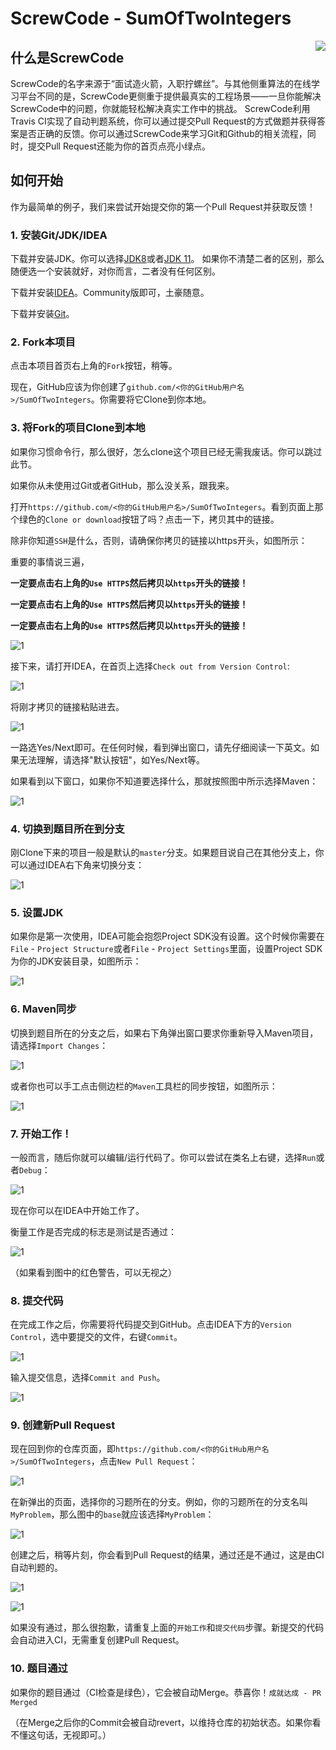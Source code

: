 # ScrewCode - SumOfTwoIntegers 

<img align="right" src="https://avatars3.githubusercontent.com/u/45724054">

## 什么是ScrewCode

ScrewCode的名字来源于“面试造火箭，入职拧螺丝”。与其他侧重算法的在线学习平台不同的是，ScrewCode更侧重于提供最真实的工程场景——一旦你能解决ScrewCode中的问题，你就能轻松解决真实工作中的挑战。
ScrewCode利用Travis CI实现了自动判题系统，你可以通过提交Pull Request的方式做题并获得答案是否正确的反馈。你可以通过ScrewCode来学习Git和Github的相关流程，同时，提交Pull Request还能为你的首页点亮小绿点。

## 如何开始

作为最简单的例子，我们来尝试开始提交你的第一个Pull Request并获取反馈！

### 1. 安装Git/JDK/IDEA

下载并安装JDK。你可以选择[JDK8](https://www.oracle.com/technetwork/java/javase/downloads/jdk8-downloads-2133151.html)或者[JDK 11](https://www.oracle.com/technetwork/java/javase/downloads/jdk11-downloads-5066655.html)。
如果你不清楚二者的区别，那么随便选一个安装就好，对你而言，二者没有任何区别。

下载并安装[IDEA](https://www.jetbrains.com/idea/download/)。Community版即可，土豪随意。

下载并安装[Git](https://git-scm.com/downloads)。

### 2. Fork本项目 

点击本项目首页右上角的`Fork`按钮，稍等。

现在，GitHub应该为你创建了`github.com/<你的GitHub用户名>/SumOfTwoIntegers`。你需要将它Clone到你本地。

### 3. 将Fork的项目Clone到本地

如果你习惯命令行，那么很好，怎么clone这个项目已经无需我废话。你可以跳过此节。

如果你从未使用过Git或者GitHub，那么没关系，跟我来。

打开`https://github.com/<你的GitHub用户名>/SumOfTwoIntegers`。看到页面上那个绿色的`Clone or download`按钮了吗？点击一下，拷贝其中的链接。

除非你知道`SSH`是什么，否则，请确保你拷贝的链接以https开头，如图所示：

重要的事情说三遍，

**一定要点击右上角的`Use HTTPS`然后拷贝以`https`开头的链接！**

**一定要点击右上角的`Use HTTPS`然后拷贝以`https`开头的链接！**

**一定要点击右上角的`Use HTTPS`然后拷贝以`https`开头的链接！**

![1](https://raw.githubusercontent.com/screwcode/SumOfTwoIntegers/master/images/clone-button.png)

接下来，请打开IDEA，在首页上选择`Check out from Version Control`:

![1](https://raw.githubusercontent.com/screwcode/SumOfTwoIntegers/master/images/idea-index.png)

将刚才拷贝的链接粘贴进去。

![1](https://raw.githubusercontent.com/screwcode/SumOfTwoIntegers/master/images/clone.png)

一路选Yes/Next即可。在任何时候，看到弹出窗口，请先仔细阅读一下英文。如果无法理解，请选择"默认按钮"，如Yes/Next等。

如果看到以下窗口，如果你不知道要选择什么，那就按照图中所示选择Maven：

![1](https://raw.githubusercontent.com/screwcode/SumOfTwoIntegers/master/images/import.png)

### 4. 切换到题目所在到分支

刚Clone下来的项目一般是默认的`master`分支。如果题目说自己在其他分支上，你可以通过IDEA右下角来切换分支：

![1](https://raw.githubusercontent.com/screwcode/SumOfTwoIntegers/master/images/git-branch.png)

### 5. 设置JDK

如果你是第一次使用，IDEA可能会抱怨Project SDK没有设置。这个时候你需要在`File` - `Project Structure`或者`File` - `Project Settings`里面，设置Project SDK为你的JDK安装目录，如图所示：

![1](https://raw.githubusercontent.com/screwcode/SumOfTwoIntegers/master/images/set-jdk.png)

### 6. Maven同步

切换到题目所在的分支之后，如果右下角弹出窗口要求你重新导入Maven项目，请选择`Import Changes`：

![1](https://raw.githubusercontent.com/screwcode/SumOfTwoIntegers/master/images/reimport-maven.png)

或者你也可以手工点击侧边栏的`Maven`工具栏的同步按钮，如图所示：

![1](https://raw.githubusercontent.com/screwcode/SumOfTwoIntegers/master/images/maven-sync.png)

### 7. 开始工作！

一般而言，随后你就可以编辑/运行代码了。你可以尝试在类名上右键，选择`Run`或者`Debug`：

![1](https://raw.githubusercontent.com/screwcode/SumOfTwoIntegers/master/images/run-debug.png)

现在你可以在IDEA中开始工作了。

衡量工作是否完成的标志是测试是否通过：

![1](https://raw.githubusercontent.com/screwcode/SumOfTwoIntegers/master/images/test-result.png)

（如果看到图中的红色警告，可以无视之）

### 8. 提交代码

在完成工作之后，你需要将代码提交到GitHub。点击IDEA下方的`Version Control`，选中要提交的文件，右键`Commit`。

![1](https://raw.githubusercontent.com/screwcode/SumOfTwoIntegers/master/images/commit-changes.png)

输入提交信息，选择`Commit and Push`。

![1](https://raw.githubusercontent.com/screwcode/SumOfTwoIntegers/master/images/commit-and-push.png)

### 9. 创建新Pull Request

现在回到你的仓库页面，即`https://github.com/<你的GitHub用户名>/SumOfTwoIntegers`，点击`New Pull Request`：

![1](https://raw.githubusercontent.com/screwcode/SumOfTwoIntegers/master/images/new-pull-request.png)

在新弹出的页面，选择你的习题所在的分支。例如，你的习题所在的分支名叫`MyProblem`，那么图中的`base`就应该选择`MyProblem`：

![1](https://raw.githubusercontent.com/screwcode/SumOfTwoIntegers/master/images/compare-pr.png)

创建之后，稍等片刻，你会看到Pull Request的结果，通过还是不通过，这是由CI自动判题的。

![1](https://raw.githubusercontent.com/screwcode/SumOfTwoIntegers/master/images/pr-pass.png)

![1](https://raw.githubusercontent.com/screwcode/SumOfTwoIntegers/master/images/pr-fail.png)

如果没有通过，那么很抱歉，请重复上面的`开始工作`和`提交代码`步骤。新提交的代码会自动进入CI，无需重复创建Pull Request。

### 10. 题目通过

如果你的题目通过（CI检查是绿色），它会被自动Merge。恭喜你！`成就达成 - PR Merged`

（在Merge之后你的Commit会被自动revert，以维持仓库的初始状态。如果你看不懂这句话，无视即可。）







